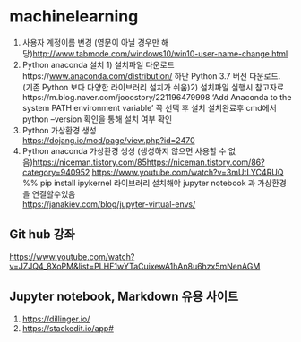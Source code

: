 # machinelearning
1. 사용자 계정이름 변경 (영문이 아닐 경우만 해당)http://www.tabmode.com/windows10/win10-user-name-change.html  
2. Python anaconda 설치 1) 설치파일 다운로드https://www.anaconda.com/distribution/ 하단 Python 3.7 버전 다운로드. (기존 Python 보다 다양한 라이브러리 설치가 쉬움)2) 설치파일 실행시 참고자료https://m.blog.naver.com/jooostory/221196479998 ‘Add Anaconda to the system PATH environment variable’ 꼭 선택 후 설치 설치완료후 cmd에서 python –version 확인을 통해 설치 여부 확인  
3.  Python 가상환경 생성  
https://dojang.io/mod/page/view.php?id=2470  
4. Python anaconda 가상환경 생성 (생성하지 않으면 사용할 수 없음)https://niceman.tistory.com/85https://niceman.tistory.com/86?category=940952
https://www.youtube.com/watch?v=3mUtLYC4RUQ  
%% pip install ipykernel 라이브러리 설치해야 jupyter notebook 과 가상환경을 연결할수있음  
https://janakiev.com/blog/jupyter-virtual-envs/  


## Git hub 강좌  
https://www.youtube.com/watch?v=JZJQ4_8XoPM&list=PLHF1wYTaCuixewA1hAn8u6hzx5mNenAGM


## Jupyter notebook, Markdown 유용 사이트
1. https://dillinger.io/  
2. https://stackedit.io/app#  
